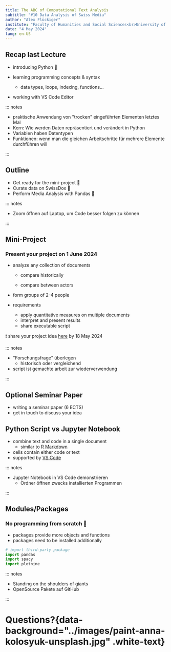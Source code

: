 ```yaml
---
title: The ABC of Computational Text Analysis
subtitle: "#10 Data Analysis of Swiss Media"
author: "Alex Flückiger"
institute: "Faculty of Humanities and Social Sciences<br>University of Lucerne" 
date: "4 May 2024"
lang: en-US
---
```




## Recap last Lecture

- introducing Python :snake:

- learning programming concepts & syntax
  - data types, loops, indexing, functions...
- working with VS Code Editor

::: notes

- praktische Anwendung von "trocken" eingeführten Elementen letztes Mal
- Kern: Wie werden Daten repräsentiert und verändert in Python
- Variablen haben Datentypen
- Funktionen: wenn man die gleichen Arbeitschritte für mehrere Elemente durchführen will

:::

## Outline

- Get ready for the mini-project :memo:
- Curate data on SwissDox :newspaper:
- Perform Media Analysis with Pandas :panda_face:



::: notes

- Zoom öffnen auf Laptop, um Code besser folgen zu können

:::

## Mini-Project

### Present your project on 1 June 2024

- analyze any collection of documents

  - compare historically

  - compare between actors
- form groups of 2-4 people
- requirements
  - apply quantitative measures on multiple documents
  - interpret and present results
  - share executable script



:exclamation: share your project idea [here](https://docs.google.com/spreadsheets/d/1okuYtiMeASZzenn-VADvg1i6mWqVNsOaskuiHP-sTVc/edit?usp=sharing) by 18 May 2024

::: notes

- "Forschungsfrage" überlegen
  - historisch oder vergleichend
- script ist gemachte arbeit zur wiederverwendung

:::



## Optional Seminar Paper

- writing a seminar paper (6 ECTS)
- get in touch to discuss your idea

## Python Script vs Jupyter Notebook

- combine text and code in a single document
  - similar to [R Markdown](https://rmarkdown.rstudio.com/)
- cells contain either code or text
- supported by [VS Code](https://code.visualstudio.com/docs/datascience/jupyter-notebooks)



::: notes

- Jupyter Notebook in VS Code demonstrieren
  - Ordner öffnen zwecks installierten Programmen 


:::

## Modules/Packages

### No programming from scratch :tada:

- packages provide more objects and functions
- packages need to be installed additionally

```python
# import third-party package
import pandas
import spacy
import plotnine
```



::: notes

- Standing on the shoulders of giants
- OpenSource Pakete auf GitHub

:::



# Questions?{data-background="../images/paint-anna-kolosyuk-unsplash.jpg" .white-text}

## 

